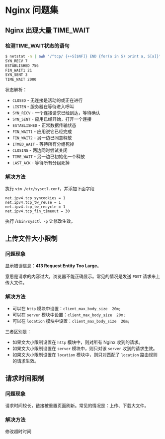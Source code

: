 # Nginx 问题集

## Nginx 出现大量 TIME_WAIT

### 检测TIME_WAIT状态的语句

```bash
$ netstat -n | awk '/^tcp/ {++S[$NF]} END {for(a in S) print a, S[a]}'  
SYN_RECV 7
ESTABLISHED 756
FIN_WAIT1 21
SYN_SENT 3
TIME_WAIT 2000
```

状态解析：

- `CLOSED` - 无连接是活动的或正在进行
- `LISTEN` - 服务器在等待进入呼叫
- `SYN_RECV` - 一个连接请求已经到达，等待确认
- `SYN_SENT` - 应用已经开始，打开一个连接
- `ESTABLISHED` - 正常数据传输状态
- `FIN_WAIT1` - 应用说它已经完成
- `FIN_WAIT2` - 另一边已同意释放
- `ITMED_WAIT` - 等待所有分组死掉
- `CLOSING` - 两边同时尝试关闭
- `TIME_WAIT` - 另一边已初始化一个释放
- `LAST_ACK` - 等待所有分组死掉

### 解决方法

执行 `vim /etc/sysctl.conf`，并添加下面字段

```properties
net.ipv4.tcp_syncookies = 1
net.ipv4.tcp_tw_reuse = 1
net.ipv4.tcp_tw_recycle = 1
net.ipv4.tcp_fin_timeout = 30
```

执行 /`sbin/sysctl -p` 让修改生效。

## 上传文件大小限制

### 问题现象

显示错误信息：**413 Request Entity Too Large**。

意思是请求的内容过大，浏览器不能正确显示。常见的情况是发送 `POST` 请求来上传大文件。

### 解决方法

- 可以在 `http` 模块中设置：`client_max_body_size  20m;`
- 可以在 `server` 模块中设置：`client_max_body_size  20m;`
- 可以在 `location` 模块中设置：`client_max_body_size  20m;`

三者区别是：

- 如果文大小限制设置在 `http` 模块中，则对所有 Nginx 收到的请求。
- 如果文大小限制设置在 `server` 模块中，则只对该 `server` 收到的请求生效。
- 如果文大小限制设置在 `location` 模块中，则只对匹配了 `location` 路由规则的请求生效。 

## 请求时间限制

### 问题现象

请求时间较长，链接被重置页面刷新。常见的情况是：上传、下载大文件。

### 解决方法

修改超时时间

